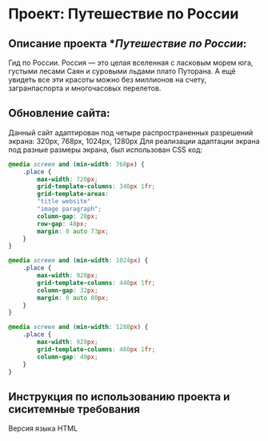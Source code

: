 # Проект: Путешествие по России
## Описание проекта **Путешествие по России*:
Гид по России. Россия — это целая вселенная с ласковым морем юга, густыми лесами Саян и суровыми льдами плато Путорана. А ещё увидеть все эти красоты можно без миллионов на счету, загранпаспорта и многочасовых перелетов.

## Обновление сайта:
Данный сайт адаптирован под четыре распространенных разрешений экрана: 320px, 768px, 1024px, 1280px
Для реализации адаптации экрана под разные размеры экрана, был использован CSS код:

```css
@media screen and (min-width: 768px) {
    .place {
        max-width: 720px;
        grid-template-columns: 340px 1fr;
        grid-template-areas: 
        "title website"
        "image paragraph";
        column-gap: 28px;
        row-gap: 48px;
        margin: 0 auto 73px;
    } 
}

@media screen and (min-width: 1024px) {
    .place {
        max-width: 928px;
        grid-template-columns: 440px 1fr;
        column-gap: 32px;
        margin: 0 auto 80px;
    } 
}

@media screen and (min-width: 1288px) {
    .place {
        max-width: 928px;
        grid-template-columns: 460px 1fr;
        column-gap: 40px;
    } 
}
```
## Инструкция по использованию проекта и сиситемные требования
Версия языка HTML  
